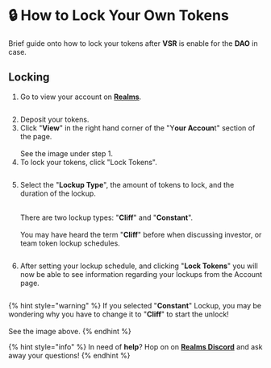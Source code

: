# 🔒 How to Lock Your Own Tokens

Brief guide onto how to lock your tokens after **VSR** is enable for the **DAO** in case.

## Locking

1. Go to view your account on [**Realms**](https://realms.today/).

<figure><img src="https://i.imgur.com/X0nRpbh.png" alt=""><figcaption></figcaption></figure>

2. Deposit your tokens.
3. Click "**View**" in the right hand corner of the "Y**our Accoun**t" section of the page. \
   \
   See the image under step 1.
4. To lock your tokens, click "Lock Tokens".&#x20;

<figure><img src="https://i.imgur.com/vqGZ6L5.png" alt=""><figcaption></figcaption></figure>

5.  Select the "**Lockup Type**", the amount of tokens to lock, and the duration of the lockup.

    \
    There are two lockup types: "**Cliff**" and "**Constant**". \
    \
    You may have heard the term "**Cliff**" before when discussing investor, or team token lockup schedules.&#x20;

<figure><img src="https://i.imgur.com/kSD0bl4.png" alt=""><figcaption></figcaption></figure>

6. After setting your lockup schedule, and clicking "**Lock Tokens**" you will now be able to see information regarding your lockups from the Account page.

<figure><img src="https://i.imgur.com/BXz5CA8.png" alt=""><figcaption></figcaption></figure>

{% hint style="warning" %}
If you selected "**Constant**" Lockup, you may be wondering why you have to change it to "**Cliff**" to start the unlock! \
\
See the image above.
{% endhint %}

{% hint style="info" %}
In need of **help**? Hop on on [**Realms Discord**](https://discord.com/invite/VsPbrK2hJk) and ask away your questions!
{% endhint %}
